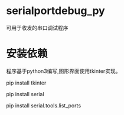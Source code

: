 # serialportdebug_py
可用于收发的串口调试程序

# 安装依赖
程序基于python3编写,图形界面使用tkinter实现。

pip install tkinter

pip install serial

pip install serial.tools.list_ports

